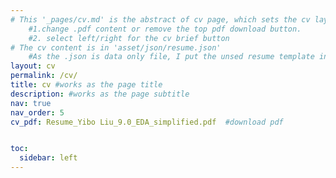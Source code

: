 ```yaml
---
# This '_pages/cv.md' is the abstract of cv page, which sets the cv layout for this page, and can:
    #1.change .pdf content or remove the top pdf download button.
    #2. select left/right for the cv brief button
# The cv content is in 'asset/json/resume.json'
    #As the .json is data only file, I put the unsed resume template in 'asset/json/resume_template_backup.json'
layout: cv   
permalink: /cv/
title: cv #works as the page title
description: #works as the page subtitle 
nav: true
nav_order: 5
cv_pdf: Resume_Yibo Liu_9.0_EDA_simplified.pdf  #download pdf


toc:
  sidebar: left
---
```

